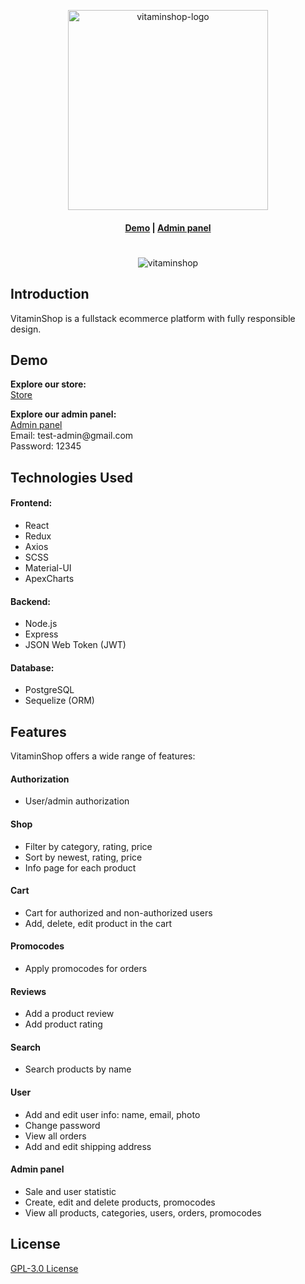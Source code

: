 <p align="center">
  <img alt="vitaminshop-logo" width="320px" src="https://github.com/alextsoi101/vitaminshop/assets/116392740/67662360-8fb7-43a0-a3cb-308d79043e56" />
</p>

<h4 align="center">
    <a href="https://incomparable-beignet-a958d8.netlify.app/shop">Demo</a> |
    <a href="https://incomparable-beignet-a958d8.netlify.app/admin">Admin panel</a>
</h4>

<p align="center">
  <h1 align="center"></h1>
</p>

<p align="center">
  <img alt="vitaminshop" src="https://github.com/alextsoi101/vitaminshop/assets/116392740/5a658cee-ee8f-44d4-82db-020bae44a2a3" />
</p>

## Introduction
VitaminShop is a fullstack ecommerce platform with fully responsible design.

## Demo
<p>
  <b>Explore our store:</b> <br/>
  <a href="https://incomparable-beignet-a958d8.netlify.app/shop">Store</a> <br/>
</p>

<p>
  <b>Explore our admin panel:</b> <br/>
  <a href="https://incomparable-beignet-a958d8.netlify.app/admin/login">Admin panel</a> <br/>
  Email: test-admin@gmail.com <br/>
  Password: 12345
</p>


## Technologies Used

#### Frontend:
- React
- Redux
- Axios
- SCSS
- Material-UI
- ApexCharts

#### Backend:
- Node.js
- Express
- JSON Web Token (JWT)

#### Database:
- PostgreSQL
- Sequelize (ORM)


## Features
VitaminShop offers a wide range of features:

#### Authorization
- User/admin authorization

#### Shop
- Filter by category, rating, price
- Sort by newest, rating, price
- Info page for each product

#### Cart
- Cart for authorized and non-authorized users
- Add, delete, edit product in the cart

#### Promocodes
- Apply promocodes for orders

#### Reviews
- Add a product review
- Add product rating

#### Search
- Search products by name

#### User
- Add and edit user info: name, email, photo
- Change password
- View all orders
- Add and edit shipping address

#### Admin panel
- Sale and user statistic
- Create, edit and delete products, promocodes
- View all products, categories, users, orders, promocodes


## License
[GPL-3.0 License](https://github.com/alextsoi101/vitaminshop/blob/master/LICENSE)















